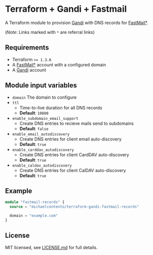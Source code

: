# Terraform + Gandi + Fastmail

A Terraform module to provision [Gandi] with DNS records for [FastMail*].

(*Note*: Links marked with `*` are referral links)

## Requirements

- Terraform `>= 1.3.6`
- A [FastMail*] account with a configured domain
- A [Gandi] account

## Module input variables

- `domain` The domain to configure
- `ttl`
  - Time-to-live duration for all DNS records
  - **Default**: `10800`
- `enable_subdomain_email_support`
    - Create DNS entries to recieve mails send to subdomains
    - **Default**: `false`
- `enable_email_autodiscovery`
     - Create DNS entries for client email auto-discovery
     - **Default**: `true`
- `enable_carddav_autodiscovery`
    - Create DNS entries for client CardDAV auto-discovery
    - **Default**: `true`
- `enable_caldav_autodiscovery`
  - Create DNS entries for client CalDAV auto-discovery
  - **Default**: `true`

## Example

```tf
module "fastmail-records" {
  source = "michaelcontento/terraform-gandi-fastmail-records"

  domain = "example.com"
}
```

## License

MIT licensed, see [LICENSE.md](./LICENSE.md) for full details.

  [Gandi]: https://www.gandi.net/
  [FastMail*]: https://ref.fm/u16138225
